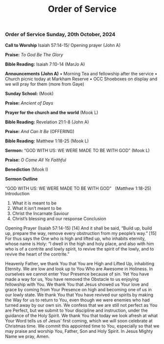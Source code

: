 ﻿---
layout: oos
title: Order of Service
---
### Order of Service Sunday, 20th October, 2024

**Call to Worship** Isaiah 57:14-15/ Opening prayer (John A)

**Praise:** *To God Be The Glory*

**Bible Reading:** Isaiah 7:10-14 (MarJo A)

**Announcements (John A)**
    • Morning Tea and fellowship after the service
    • Church picnic today at Markham Reserve
    • OCC Shoeboxes on display and we will pray for them (more from Gaye)
  
**Sunday School:** (Mook)

**Praise:** *Ancient of Days*
   
**Prayer for the church and the world** (Mook L)

**Bible Reading:** Revelation 21:1-8 (John A)

**Praise:** *And Can It Be* (OFFERING)

**Bible Reading:** Matthew 1:18-25 (Mook L)

**Sermon:**  “GOD WITH US: WE WERE MADE TO BE WITH GOD” (Mook L)

**Praise:** *O Come All Ye Faithful*

**Benediction**  (Mook l)


**Sermon Outline**

“GOD WITH US: WE WERE MADE TO BE WITH GOD”   (Matthew 1:18-25)
Introduction
1. What it is meant to be
2. What it isn’t meant to be
3. Christ the Incarnate Saviour
4. Christ’s blessing and our response
Conclusion



Opening Prayer (Isaiah 57:14-15)
[14] And it shall be said, “Build up, build up, prepare the way, remove every obstruction from my people’s way.” 
[15] For thus says the One who is high and lifted up, who inhabits eternity, whose name is Holy: “I dwell in the high and holy place, and also with him who is of a contrite and lowly spirit, to revive the spirit of the lowly, and to revive the heart of the contrite.”

Heavenly Father, we thank You that You are High and Lifted Up, inhabiting Eternity. We are low and look up to You Who are Awesome in Holiness. In ourselves we cannot enter Your Presence because of sin. Yet You have made a way for us, You have removed the Obstacle to us enjoying fellowship with You.
We thank You that Jesus showed us Your love and grace by coming from Your Presence on high and becoming one of us in our lowly state.
We thank You that You have revived our spirits by making the Way for us to return to You, even though we were enemies who had turned away by our own sin. We confess that we are still not perfect as You are Perfect, but we submit to Your discipline and instruction, under the guidance of the Holy Spirit.
We thank You that today we look afresh at what Your Word tells us of Jesus’ first coming, which we will soon celebrate at Christmas time. 
We commit this appointed time to You, especially so that we may praise and worship You, Father, Son and Holy Spirit.
In Jesus Mighty Name we pray, Amen.
